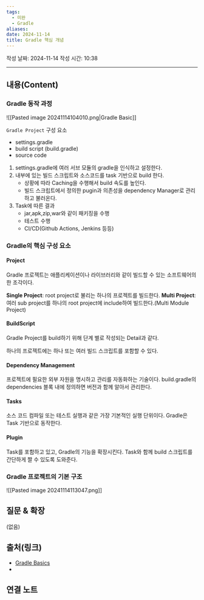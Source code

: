 ```yaml
---
tags:
  - 미완
  - Gradle
aliases: 
date: 2024-11-14
title: Gradle 핵심 개념
---
```

작성 날짜: 2024-11-14
작성 시간: 10:38


----
## 내용(Content)

### Gradle 동작 과정

![[Pasted image 20241114104010.png|Gradle Basic]]

`Gradle Project` 구성 요소
- settings.gradle
- build script (build.gradle)
- source code

1. settings.gradle에 여러 서브 모듈의 gradle을 인식하고 설정한다.
2. 내부에 있는 빌드 스크립트와 소스코드를 task 기반으로 build 한다.
	- 상황에 따라 Caching을 수행해서 build 속도를 높인다.
	- 빌드 스크립트에서 정의한 pugin과 의존성을 dependency Manager로 관리하고 불러온다.
3. Task에 따른 결과
	- jar,apk,zip,war와 같이 패키징을 수행
	- 테스트 수행
	- CI/CD(Github Actions, Jenkins 등등)

### Gradle의 핵심 구성 요소

#### Project

Gradle 프로젝트는 애플리케이션이나 라이브러리와 같이 빌드할 수 있는 소프트웨어의 한 조각이다.

**Single Project**: root project로 불리는 하나의 프로젝트를 빌드한다.
**Multi Project**: 여러 sub project를 하나의 root project에 include하여 빌드한다.(Multi Module Project)

#### BuildScript

Gradle Project를 build하기 위해 단계 별로 작성되는 Detail과 같다.

하나의 프로젝트에는 하나 또는 여러 빌드 스크립트를 포함할 수 있다.

#### Dependency Management

프로젝트에 필요한 외부 자원을 명시하고 관리를 자동화하는 기술이다. build.gradle의 dependencies 블록 내에 정의하면 버전과 함께 알아서 관리한다.

#### Tasks

소스 코드 컴파일 또는 테스트 실행과 같은 가장 기본적인 실행 단위이다. Gradle은 Task 기반으로 동작한다.

#### Plugin

Task를 포함하고 있고, Gradle의 기능을 확장시킨다. Task와 함께 build 스크립트를 간단하게 짤 수 있도록 도와준다.

### Gradle 프로젝트의 기본 구조

![[Pasted image 20241114113047.png]]




## 질문 & 확장

(없음)

## 출처(링크)

- [Gradle Basics](https://docs.gradle.org/current/userguide/gradle_basics.html)
- 
## 연결 노트










